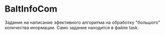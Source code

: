 # BaltInfoCom

Задание на написание эфективного алгоритма на обработку "большого" количества инормации. Само задание находится в файле task.
